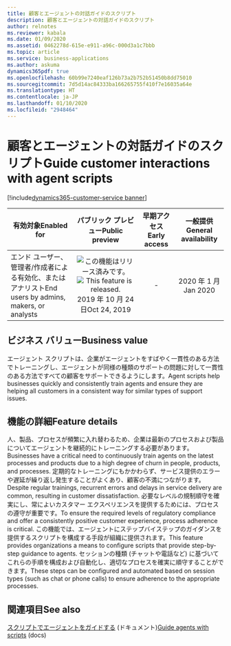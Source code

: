```yaml
---
title: 顧客とエージェントの対話ガイドのスクリプト
description: 顧客とエージェントの対話ガイドのスクリプト
author: relnotes
ms.reviewer: kabala
ms.date: 01/09/2020
ms.assetid: 0462278d-615e-e911-a96c-000d3a1c7bbb
ms.topic: article
ms.service: business-applications
ms.author: askuma
dynamics365pdf: true
ms.openlocfilehash: 60b99e7240eaf126b73a2b752b51450b8dd75010
ms.sourcegitcommit: 7d5d14ac84333ba166265755f410f7e16035a64e
ms.translationtype: HT
ms.contentlocale: ja-JP
ms.lasthandoff: 01/10/2020
ms.locfileid: "2948464"
---
```

# <a name="guide-customer-interactions-with-agent-scripts"></a><span data-ttu-id="1a303-103">顧客とエージェントの対話ガイドのスクリプト</span><span class="sxs-lookup"><span data-stu-id="1a303-103">Guide customer interactions with agent scripts</span></span>
[!include[dynamics365-customer-service banner](../includes/dynamics365-customer-service.md)]

| <span data-ttu-id="1a303-104">有効対象</span><span class="sxs-lookup"><span data-stu-id="1a303-104">Enabled for</span></span>    |  <span data-ttu-id="1a303-105">パブリック プレビュー</span><span class="sxs-lookup"><span data-stu-id="1a303-105">Public preview</span></span> | <span data-ttu-id="1a303-106">早期アクセス</span><span class="sxs-lookup"><span data-stu-id="1a303-106">Early access</span></span> | <span data-ttu-id="1a303-107">一般提供</span><span class="sxs-lookup"><span data-stu-id="1a303-107">General availability</span></span> | 
| ---------- | :----------: |:----------: |:----------: |
|<span data-ttu-id="1a303-108">エンド ユーザー、管理者/作成者による有効化、またはアナリスト</span><span class="sxs-lookup"><span data-stu-id="1a303-108">End users by admins, makers, or analysts</span></span>|<span data-ttu-id="1a303-109">![この機能はリリース済みです。](/dynamics365-release-plan/media/green-checkmark.png "この機能はリリース済みです。")</span><span class="sxs-lookup"><span data-stu-id="1a303-109">![This feature is released.](/dynamics365-release-plan/media/green-checkmark.png "This feature is released.")</span></span> <span data-ttu-id="1a303-110">2019 年 10 月 24 日</span><span class="sxs-lookup"><span data-stu-id="1a303-110">Oct 24, 2019</span></span>|-| <span data-ttu-id="1a303-111">2020 年 1 月</span><span class="sxs-lookup"><span data-stu-id="1a303-111">Jan 2020</span></span>|


## <a name="business-value"></a><span data-ttu-id="1a303-112">ビジネス バリュー</span><span class="sxs-lookup"><span data-stu-id="1a303-112">Business value</span></span>
<!-- bv start -->
<span data-ttu-id="1a303-113">エージェント スクリプトは、企業がエージェントをすばやく一貫性のある方法でトレーニングし、エージェントが同様の種類のサポートの問題に対して一貫性のある方法ですべての顧客をサポートできるようにします。</span><span class="sxs-lookup"><span data-stu-id="1a303-113">Agent scripts help businesses quickly and consistently train agents and ensure they are helping all customers in a consistent way for similar types of support issues.</span></span> 
<!-- bv end -->



## <a name="feature-details"></a><span data-ttu-id="1a303-114">機能の詳細</span><span class="sxs-lookup"><span data-stu-id="1a303-114">Feature details</span></span>
<!--feature detail start -->
<span data-ttu-id="1a303-115">人、製品、プロセスが頻繁に入れ替わるため、企業は最新のプロセスおよび製品についてエージェントを継続的にトレーニングする必要があります。</span><span class="sxs-lookup"><span data-stu-id="1a303-115">Businesses have a critical need to continuously train agents on the latest processes and products due to a high degree of churn in people, products, and processes.</span></span> <span data-ttu-id="1a303-116">定期的なトレーニングにもかかわらず、サービス提供のエラーや遅延が繰り返し発生することがよくあり、顧客の不満につながります。</span><span class="sxs-lookup"><span data-stu-id="1a303-116">Despite regular trainings, recurrent errors and delays in service delivery are common, resulting in customer dissatisfaction.</span></span> <span data-ttu-id="1a303-117">必要なレベルの規制順守を確実にし、常によいカスタマー エクスペリエンスを提供するためには、プロセスの遵守が重要です。</span><span class="sxs-lookup"><span data-stu-id="1a303-117">To ensure the required levels of regulatory compliance and offer a consistently positive customer experience, process adherence is critical.</span></span> <span data-ttu-id="1a303-118">この機能では、エージェントにステップバイステップのガイダンスを提供するスクリプトを構成する手段が組織に提供されます。</span><span class="sxs-lookup"><span data-stu-id="1a303-118">This feature provides organizations a means to configure scripts that provide step-by-step guidance to agents.</span></span> <span data-ttu-id="1a303-119">セッションの種類 (チャットや電話など) に基づいてこれらの手順を構成および自動化し、適切なプロセスを確実に順守することができます。</span><span class="sxs-lookup"><span data-stu-id="1a303-119">These steps can be configured and automated based on session types (such as chat or phone calls) to ensure adherence to the appropriate processes.</span></span>
<!--feature detail end -->










## <a name="see-also"></a><span data-ttu-id="1a303-120">関連項目</span><span class="sxs-lookup"><span data-stu-id="1a303-120">See also</span></span>

<span data-ttu-id="1a303-121">[スクリプトでエージェントをガイドする](https://docs.microsoft.com/dynamics365/omnichannel/administrator/agent-scripts) (ドキュメント)</span><span class="sxs-lookup"><span data-stu-id="1a303-121">[Guide agents with scripts](https://docs.microsoft.com/dynamics365/omnichannel/administrator/agent-scripts) (docs)</span></span>
